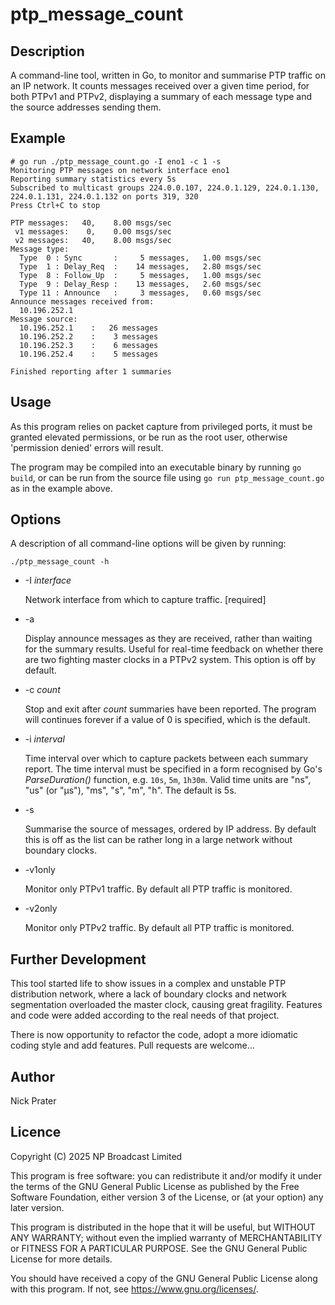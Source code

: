 # ptp_message_count

## Description

A command-line tool, written in Go, to monitor and summarise PTP traffic
on an IP network. It counts messages received over a given time period,
for both PTPv1 and PTPv2, displaying a summary of each message type and
the source addresses sending them.

## Example

```
# go run ./ptp_message_count.go -I eno1 -c 1 -s
Monitoring PTP messages on network interface eno1
Reporting summary statistics every 5s
Subscribed to multicast groups 224.0.0.107, 224.0.1.129, 224.0.1.130, 224.0.1.131, 224.0.1.132 on ports 319, 320
Press Ctrl+C to stop

PTP messages:   40,    8.00 msgs/sec
 v1 messages:    0,    0.00 msgs/sec
 v2 messages:   40,    8.00 msgs/sec
Message type:
  Type  0 : Sync       :     5 messages,   1.00 msgs/sec
  Type  1 : Delay_Req  :    14 messages,   2.80 msgs/sec
  Type  8 : Follow_Up  :     5 messages,   1.00 msgs/sec
  Type  9 : Delay_Resp :    13 messages,   2.60 msgs/sec
  Type 11 : Announce   :     3 messages,   0.60 msgs/sec
Announce messages received from:
  10.196.252.1
Message source:
  10.196.252.1    :   26 messages
  10.196.252.2    :    3 messages
  10.196.252.3    :    6 messages
  10.196.252.4    :    5 messages

Finished reporting after 1 summaries
```

## Usage

As this program relies on packet capture from privileged ports, it must
be granted elevated permissions, or be run as the root user, otherwise
'permission denied' errors will result.

The program may be compiled into an executable binary by running `go build`,
or can be run from the source file using `go run ptp_message_count.go` as
in the example above.

## Options

A description of all command-line options will be given by running:

```
./ptp_message_count -h
```

* -I _interface_

  Network interface from which to capture traffic. [required]

* -a

  Display announce messages as they are received, rather than waiting for
  the summary results. Useful for real-time feedback on whether there are two
  fighting master clocks in a PTPv2 system. This option is off by default.

* -c _count_

  Stop and exit after _count_ summaries have been reported. The program will
  continues forever if a value of 0 is specified, which is the default.

* -i _interval_

  Time interval over which to capture packets between each summary report.
  The time interval must be specified in a form recognised by Go's
  _ParseDuration()_ function, e.g. `10s`, `5m`, `1h30m`. Valid time units are
  "ns", "us" (or "µs"), "ms", "s", "m", "h". The default is 5s.

* -s

  Summarise the source of messages, ordered by IP address. By default this is
  off as the list can be rather long in a large network without boundary
  clocks.

* -v1only

  Monitor only PTPv1 traffic. By default all PTP traffic is monitored.

* -v2only

  Monitor only PTPv2 traffic. By default all PTP traffic is monitored.

## Further Development

This tool started life to show issues in a complex and
unstable PTP distribution network, where a lack of boundary clocks and
network segmentation overloaded the master clock, causing great fragility.
Features and code were added according to the real needs of that project.

There is now opportunity to refactor the code, adopt a more idiomatic coding
style and add features. Pull requests are welcome...

## Author

Nick Prater

## Licence

Copyright (C) 2025 NP Broadcast Limited

This program is free software: you can redistribute it and/or modify it under
the terms of the GNU General Public License as published by the Free Software
Foundation, either version 3 of the License, or (at your option) any later
version.

This program is distributed in the hope that it will be useful, but WITHOUT
ANY WARRANTY; without even the implied warranty of MERCHANTABILITY or FITNESS
FOR A PARTICULAR PURPOSE. See the GNU General Public License for more details.

You should have received a copy of the GNU General Public License along with
this program. If not, see <https://www.gnu.org/licenses/>.

